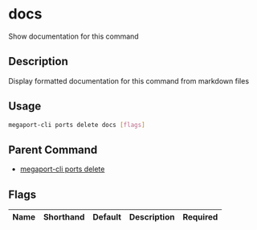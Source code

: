 # docs

Show documentation for this command

## Description

Display formatted documentation for this command from markdown files

## Usage

```sh
megaport-cli ports delete docs [flags]
```


## Parent Command

* [megaport-cli ports delete](megaport-cli_ports_delete.md)
## Flags

| Name | Shorthand | Default | Description | Required |
|------|-----------|---------|-------------|----------|

